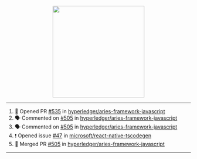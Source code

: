 <p align="center">
<img src="https://user-images.githubusercontent.com/61358536/126118557-75ac74a7-4655-4289-9a8d-e536322b7423.png" height="250" width="250"/>
</p>

---

<!--START_SECTION:activity-->
1. 💪 Opened PR [#535](https://github.com/hyperledger/aries-framework-javascript/pull/535) in [hyperledger/aries-framework-javascript](https://github.com/hyperledger/aries-framework-javascript)
2. 🗣 Commented on [#505](https://github.com/hyperledger/aries-framework-javascript/issues/505) in [hyperledger/aries-framework-javascript](https://github.com/hyperledger/aries-framework-javascript)
3. 🗣 Commented on [#505](https://github.com/hyperledger/aries-framework-javascript/issues/505) in [hyperledger/aries-framework-javascript](https://github.com/hyperledger/aries-framework-javascript)
4. ❗️ Opened issue [#47](https://github.com/microsoft/react-native-tscodegen/issues/47) in [microsoft/react-native-tscodegen](https://github.com/microsoft/react-native-tscodegen)
5. 🎉 Merged PR [#505](https://github.com/hyperledger/aries-framework-javascript/pull/505) in [hyperledger/aries-framework-javascript](https://github.com/hyperledger/aries-framework-javascript)
<!--END_SECTION:activity-->

---
